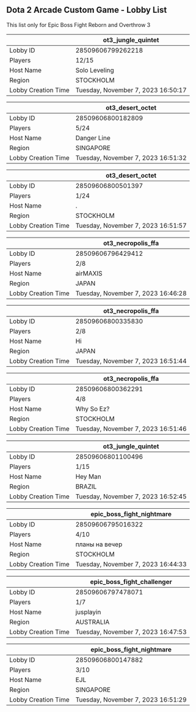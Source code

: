 ## Dota 2 Arcade Custom Game - Lobby List

This list only for Epic Boss Fight Reborn and Overthrow 3

|  | ot3_jungle_quintet |
| ------ | ------ |
| Lobby ID | 28509606799262218 |
| Players | 12/15 |
| Host Name | Solo Leveling |
| Region | STOCKHOLM |
| Lobby Creation Time | Tuesday, November 7, 2023 16:50:17 |


|  | ot3_desert_octet |
| ------ | ------ |
| Lobby ID | 28509606800182809 |
| Players | 5/24 |
| Host Name | Danger Line |
| Region | SINGAPORE |
| Lobby Creation Time | Tuesday, November 7, 2023 16:51:32 |


|  | ot3_desert_octet |
| ------ | ------ |
| Lobby ID | 28509606800501397 |
| Players | 1/24 |
| Host Name | . |
| Region | STOCKHOLM |
| Lobby Creation Time | Tuesday, November 7, 2023 16:51:57 |


|  | ot3_necropolis_ffa |
| ------ | ------ |
| Lobby ID | 28509606796429412 |
| Players | 2/8 |
| Host Name | airMAXIS |
| Region | JAPAN |
| Lobby Creation Time | Tuesday, November 7, 2023 16:46:28 |


|  | ot3_necropolis_ffa |
| ------ | ------ |
| Lobby ID | 28509606800335830 |
| Players | 2/8 |
| Host Name | Hi |
| Region | JAPAN |
| Lobby Creation Time | Tuesday, November 7, 2023 16:51:44 |


|  | ot3_necropolis_ffa |
| ------ | ------ |
| Lobby ID | 28509606800362291 |
| Players | 4/8 |
| Host Name | Why So Ez? |
| Region | STOCKHOLM |
| Lobby Creation Time | Tuesday, November 7, 2023 16:51:46 |


|  | ot3_jungle_quintet |
| ------ | ------ |
| Lobby ID | 28509606801100496 |
| Players | 1/15 |
| Host Name | Hey Man |
| Region | BRAZIL |
| Lobby Creation Time | Tuesday, November 7, 2023 16:52:45 |


|  | epic_boss_fight_nightmare |
| ------ | ------ |
| Lobby ID | 28509606795016322 |
| Players | 4/10 |
| Host Name | планы на вечер |
| Region | STOCKHOLM |
| Lobby Creation Time | Tuesday, November 7, 2023 16:44:33 |


|  | epic_boss_fight_challenger |
| ------ | ------ |
| Lobby ID | 28509606797478071 |
| Players | 1/7 |
| Host Name | jusplayin |
| Region | AUSTRALIA |
| Lobby Creation Time | Tuesday, November 7, 2023 16:47:53 |


|  | epic_boss_fight_nightmare |
| ------ | ------ |
| Lobby ID | 28509606800147882 |
| Players | 3/10 |
| Host Name | EJL |
| Region | SINGAPORE |
| Lobby Creation Time | Tuesday, November 7, 2023 16:51:29 |


